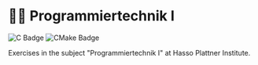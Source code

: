 # 👨‍🏫 Programmiertechnik I

![C Badge](https://img.shields.io/badge/C-grey?style=flat-square&logo=c&logoColor=white)
![CMake Badge](https://img.shields.io/badge/CMake-grey?style=flat-square&logo=cmake)

Exercises in the subject "Programmiertechnik I" at Hasso Plattner Institute.
